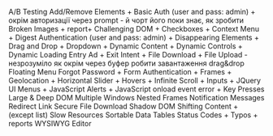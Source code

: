A/B Testing
Add/Remove Elements +
Basic Auth (user and pass: admin) + окрім авторизації через prompt - й чорт його поки знає, як зробити
Broken Images + report+
Challenging DOM +
Checkboxes +
Context Menu +
Digest Authentication (user and pass: admin) +
Disappearing Elements +
Drag and Drop +
Dropdown +
Dynamic Content +
Dynamic Controls +
Dynamic Loading
Entry Ad +
Exit Intent +
File Download +
File Upload - незрозуміло як окрім через буфер робити завантаження drag&drop
Floating Menu
Forgot Password +
Form Authentication +
Frames +
Geolocation +
Horizontal Slider +
Hovers +
Infinite Scroll +
Inputs +
JQuery UI Menus +
JavaScript Alerts +
JavaScript onload event error +
Key Presses
Large & Deep DOM
Multiple Windows
Nested Frames
Notification Messages
Redirect Link
Secure File Download
Shadow DOM
Shifting Content + (except list)
Slow Resources
Sortable Data Tables
Status Codes +
Typos + reports
WYSIWYG Editor